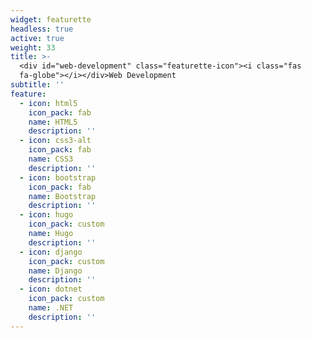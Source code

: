 ```yaml
---
widget: featurette
headless: true
active: true
weight: 33
title: >-
  <div id="web-development" class="featurette-icon"><i class="fas
  fa-globe"></i></div>Web Development
subtitle: ''
feature:
  - icon: html5
    icon_pack: fab
    name: HTML5
    description: ''
  - icon: css3-alt
    icon_pack: fab
    name: CSS3
    description: ''
  - icon: bootstrap
    icon_pack: fab
    name: Bootstrap
    description: ''
  - icon: hugo
    icon_pack: custom
    name: Hugo
    description: ''
  - icon: django
    icon_pack: custom
    name: Django
    description: ''
  - icon: dotnet
    icon_pack: custom
    name: .NET
    description: ''
---
```

